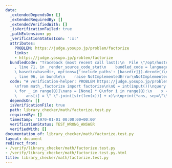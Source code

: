 ```yaml
---
data:
  _extendedDependsOn: []
  _extendedRequiredBy: []
  _extendedVerifiedWith: []
  _isVerificationFailed: true
  _pathExtension: py
  _verificationStatusIcon: ':x:'
  attributes:
    PROBLEM: https://judge.yosupo.jp/problem/factorize
    links:
    - https://judge.yosupo.jp/problem/factorize
  bundledCode: "Traceback (most recent call last):\n  File \"/opt/hostedtoolcache/PyPy/3.7.13/x64/site-packages/onlinejudge_verify/documentation/build.py\"\
    , line 71, in _render_source_code_stat\n    bundled_code = language.bundle(stat.path,\
    \ basedir=basedir, options={'include_paths': [basedir]}).decode()\n  File \"/opt/hostedtoolcache/PyPy/3.7.13/x64/site-packages/onlinejudge_verify/languages/python.py\"\
    , line 96, in bundle\n    raise NotImplementedError\nNotImplementedError\n"
  code: "# verification-helper: PROBLEM https://judge.yosupo.jp/problem/factorize\n\
    \nfrom math_.factorize import factorize\n\nQ = int(input())\nquery = [input()\
    \ for _ in range(Q)]\nans = [None] * Q\nfor i in range(Q):\n    x = factorize(query[i])\n\
    \    ans[i] = \" \".join([str(len(x))] + x)\n\nprint(*ans, sep=\"\\n\")\n"
  dependsOn: []
  isVerificationFile: true
  path: library_checker/math/factorize.test.py
  requiredBy: []
  timestamp: '1970-01-01 00:00:00+00:00'
  verificationStatus: TEST_WRONG_ANSWER
  verifiedWith: []
documentation_of: library_checker/math/factorize.test.py
layout: document
redirect_from:
- /verify/library_checker/math/factorize.test.py
- /verify/library_checker/math/factorize.test.py.html
title: library_checker/math/factorize.test.py
---
```

